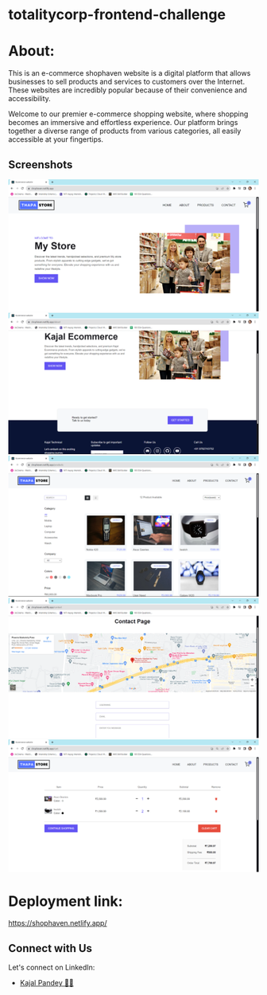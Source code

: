 # totalitycorp-frontend-challenge

# About:


This is an e-commerce shophaven website is a digital platform that allows businesses to sell products and services to customers over the Internet. These websites are incredibly popular because of their convenience and accessibility.

Welcome to our premier e-commerce shopping website, where shopping becomes an immersive and effortless experience. Our platform brings together a diverse range of products from various categories, all easily accessible at your fingertips.

## Screenshots


![Screenshot 1](./react-app/public/1.png)
![Screenshot 1](./react-app/public/2.png)
![Screenshot 1](./react-app/public/3.png)
![Screenshot 1](./react-app/public/4.png)
![Screenshot 1](./react-app/public/5.png)



# Deployment link:
https://shophaven.netlify.app/


## Connect with Us

Let's connect on LinkedIn:

- [Kajal Pandey 🙎‍♀️](https://www.linkedin.com/in/kajal-pandey-08b312260/)

